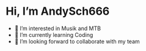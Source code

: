 # Hi, I’m AndySch666

- 👀 I’m interested in Musik and MTB
- 🌱 I’m currently learning Coding
- 💞️ I’m looking forward to collaborate with my team

<!---
AndySch666/AndySch666 is a ✨ special ✨ repository because its `README.md` (this file) appears on your GitHub profile.
You can click the Preview link to take a look at your changes.
--->
